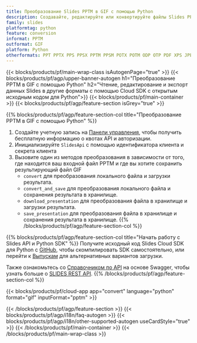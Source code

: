 ```yaml
---
title: Преобразование Slides PPTM в GIF с помощью Python
description: Создавайте, редактируйте или конвертируйте файлы Slides PPTM в GIF с помощью REST API и Python SDK с открытым исходным кодом
family: slides
platformtag: python
feature: conversion
informat: PPTM
outformat: GIF
platform: Python
otherformats: PPT PPTX PPS PPSX PPTM PPSM POTX POTM ODP OTP PDF XPS JPEG PNG BMP TIFF SVG HTML SWF HTML5 XAML MD MPEG4
---
```


{{< blocks/products/pf/main-wrap-class isAutogenPage="true" >}}
{{< blocks/products/pf/agp/upper-banner-autogen h1="Преобразование PPTM в GIF с помощью Python" h2="Чтение, редактирование и экспорт данных Slides в другие форматы с помощью Cloud SDK с открытым исходным кодом для Python">}}
{{< blocks/products/pf/main-container >}}
{{< blocks/products/pf/agp/feature-section isGrey="true" >}}

{{% blocks/products/pf/agp/feature-section-col title="Преобразование PPTM в GIF с помощью Python" %}}
1. Создайте учетную запись на <a href="https://dashboard.aspose.cloud/">Панели управления</a>, чтобы получить бесплатную информацию о квотах API и авторизации.
1. Инициализируйте ```SlidesApi``` с помощью идентификатора клиента и секрета клиента
1. Вызовите один из методов преобразования в зависимости от того, где находится ваш входной файл PPTM и где вы хотите сохранить результирующий файл GIF
    - ```convert``` для преобразования локального файла и загрузки результата.
    - ```convert_and_save``` для преобразования локального файла и сохранения результата в хранилище.
    - ```download_presentation``` для преобразования файла в хранилище и загрузки результата.
    - ```save_presentation``` для преобразования файла в хранилище и сохранения результата в хранилище.
{{% /blocks/products/pf/agp/feature-section-col %}}

{{% blocks/products/pf/agp/feature-section-col title="Начать работу с Slides API и Python SDK" %}}
Получите исходный код Slides Cloud SDK для Python с [GitHub](https://github.com/aspose-slides-cloud/aspose-slides-cloud-python), чтобы скомпилировать SDK самостоятельно, или перейти к [Выпускам](https://releases.aspose.cloud/) для альтернативных вариантов загрузки.

Также ознакомьтесь со [Справочником по API](https://apireference.aspose.cloud/slides/) на основе Swagger, чтобы узнать больше о [SLIDES REST API](https://products.aspose.cloud/slides/curl/).
{{% /blocks/products/pf/agp/feature-section-col %}}

{{< blocks/products/pf/cloud-app app="convert" language="python" format="gif" inputFormat="pptm" >}}

{{< /blocks/products/pf/agp/feature-section >}}
{{< blocks/products/pf/agp/i18n/faq-autogen >}}
{{< blocks/products/pf/agp/i18n/other-supported-autogen useCardStyle="true" >}}
{{< /blocks/products/pf/main-container >}}
{{< /blocks/products/pf/main-wrap-class >}}
